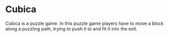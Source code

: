 Cubica
=======

Cubica is a puzzle game. In this puzzle game players have to move a block along a puzzling path, trying to push it to and fit it into the exit.
